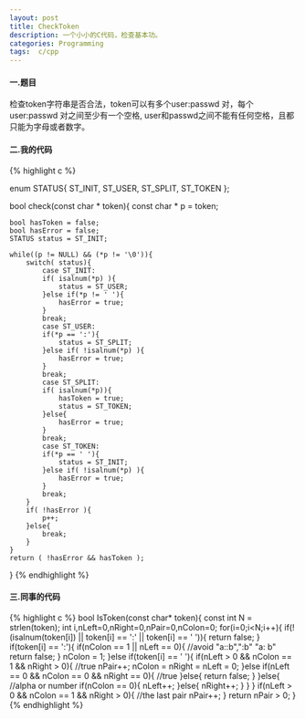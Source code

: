 ```yaml
---
layout: post
title: CheckToken
description: 一个小小的C代码，检查基本功。
categories: Programming
tags:  c/cpp 
---
```



#### 一.题目
检查token字符串是否合法，token可以有多个user:passwd 对，每个user:passwd 对之间至少有一个空格, user和passwd之间不能有任何空格，且都只能为字母或者数字。

#### 二.我的代码
{% highlight c %}

enum STATUS{
    ST_INIT,
    ST_USER,
    ST_SPLIT,
    ST_TOKEN
};

bool check(const char * token){
    const char * p = token;

    bool hasToken = false; 
    bool hasError = false;
    STATUS status = ST_INIT;

    while((p != NULL) && (*p != '\0')){
        switch( status){
            case ST_INIT:
            if( isalnum(*p) ){
                status = ST_USER;
            }else if(*p != ' '){
                hasError = true;
            }
            break;
            case ST_USER:
            if(*p == ':'){
                status = ST_SPLIT;
            }else if( !isalnum(*p) ){
                hasError = true;
            }
            break;
            case ST_SPLIT:
            if( isalnum(*p)){
                hasToken = true;
                status = ST_TOKEN;
            }else{
                hasError = true;
            }
            break;
            case ST_TOKEN:
            if(*p == ' '){
                status = ST_INIT;
            }else if( !isalnum(*p) ){
                hasError = true;
            }
            break;
        }
        if( !hasError ){
            p++;
        }else{
            break;
        }
    } 
    return ( !hasError && hasToken );
}
{% endhighlight %}

#### 三.同事的代码
{% highlight c %}
bool IsToken(const char* token){
    const int N = strlen(token);
    int i,nLeft=0,nRight=0,nPair=0,nColon=0;
    for(i=0;i<N;i++){
        if(!(isalnum(token[i]) || token[i] == ':' || token[i] == ' ')){
            return false;
        }
        if(token[i] == ':'){
            if(nColon == 1 || nLeft == 0){ //avoid "a::b",":b" "a: b"
                return false;
            }
            nColon = 1;
        }else if(token[i] == ' '){
            if(nLeft > 0 && nColon == 1 && nRight > 0){ //true
                nPair++;
                nColon = nRight = nLeft = 0;
            }else if(nLeft == 0 && nColon == 0 && nRight == 0){ //true
            }else{
                return false;
            }
        }else{ //alpha or number
            if(nColon == 0){
                nLeft++;
            }else{
                nRight++;
            }
        }
    }
    if(nLeft > 0 && nColon == 1 && nRight > 0){ //the last pair
        nPair++;
    }
    return nPair > 0;
}
{% endhighlight %}
